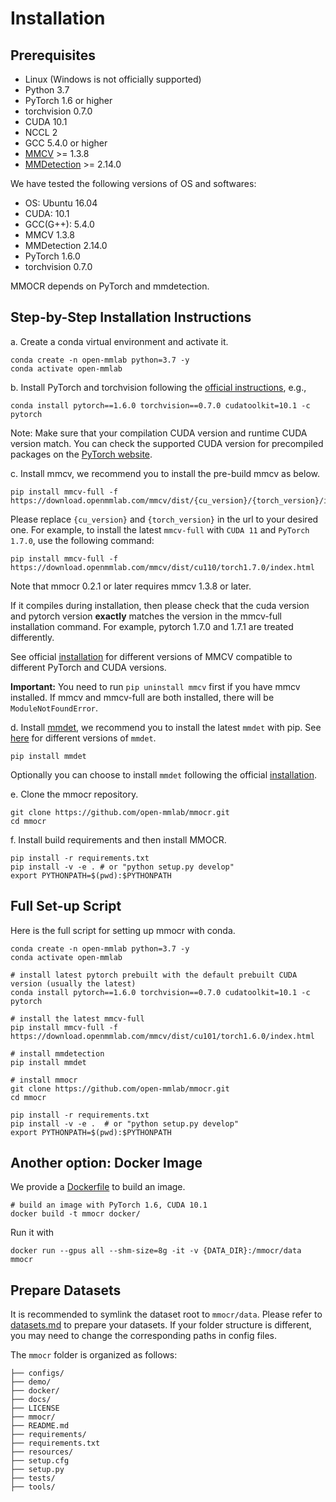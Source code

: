 # Installation

## Prerequisites

- Linux (Windows is not officially supported)
- Python 3.7
- PyTorch 1.6 or higher
- torchvision 0.7.0
- CUDA 10.1
- NCCL 2
- GCC 5.4.0 or higher
- [MMCV](https://mmcv.readthedocs.io/en/latest/#installation) >= 1.3.8
- [MMDetection](https://mmdetection.readthedocs.io/en/latest/#installation) >= 2.14.0

We have tested the following versions of OS and softwares:

- OS: Ubuntu 16.04
- CUDA: 10.1
- GCC(G++): 5.4.0
- MMCV 1.3.8
- MMDetection 2.14.0
- PyTorch 1.6.0
- torchvision 0.7.0

MMOCR depends on PyTorch and mmdetection.

## Step-by-Step Installation Instructions

a. Create a conda virtual environment and activate it.

```shell
conda create -n open-mmlab python=3.7 -y
conda activate open-mmlab
```

b. Install PyTorch and torchvision following the [official instructions](https://pytorch.org/), e.g.,

```shell
conda install pytorch==1.6.0 torchvision==0.7.0 cudatoolkit=10.1 -c pytorch
```
Note: Make sure that your compilation CUDA version and runtime CUDA version match.
You can check the supported CUDA version for precompiled packages on the [PyTorch website](https://pytorch.org/).


c. Install mmcv, we recommend you to install the pre-build mmcv as below.

```shell
pip install mmcv-full -f https://download.openmmlab.com/mmcv/dist/{cu_version}/{torch_version}/index.html
```

Please replace ``{cu_version}`` and ``{torch_version}`` in the url to your desired one. For example, to install the latest ``mmcv-full`` with ``CUDA 11`` and ``PyTorch 1.7.0``, use the following command:

```shell
pip install mmcv-full -f https://download.openmmlab.com/mmcv/dist/cu110/torch1.7.0/index.html
```
Note that mmocr 0.2.1 or later requires mmcv 1.3.8 or later.

If it compiles during installation, then please check that the cuda version and pytorch version **exactly** matches the version in the mmcv-full installation command. For example, pytorch 1.7.0 and 1.7.1 are treated differently.

See official [installation](https://github.com/open-mmlab/mmcv#installation) for different versions of MMCV compatible to different PyTorch and CUDA versions.

**Important:** You need to run `pip uninstall mmcv` first if you have mmcv installed. If mmcv and mmcv-full are both installed, there will be `ModuleNotFoundError`.

d. Install [mmdet](https://github.com/open-mmlab/mmdetection.git), we recommend you to install the latest `mmdet` with pip.
See [here](https://pypi.org/project/mmdet/) for different versions of `mmdet`.

```shell
pip install mmdet
```

Optionally you can choose to install `mmdet` following the official [installation](https://github.com/open-mmlab/mmdetection/blob/master/docs/get_started.md).


e. Clone the mmocr repository.

```shell
git clone https://github.com/open-mmlab/mmocr.git
cd mmocr
```

f. Install build requirements and then install MMOCR.

```shell
pip install -r requirements.txt
pip install -v -e . # or "python setup.py develop"
export PYTHONPATH=$(pwd):$PYTHONPATH
```

## Full Set-up Script

Here is the full script for setting up mmocr with conda.

```shell
conda create -n open-mmlab python=3.7 -y
conda activate open-mmlab

# install latest pytorch prebuilt with the default prebuilt CUDA version (usually the latest)
conda install pytorch==1.6.0 torchvision==0.7.0 cudatoolkit=10.1 -c pytorch

# install the latest mmcv-full
pip install mmcv-full -f https://download.openmmlab.com/mmcv/dist/cu101/torch1.6.0/index.html

# install mmdetection
pip install mmdet

# install mmocr
git clone https://github.com/open-mmlab/mmocr.git
cd mmocr

pip install -r requirements.txt
pip install -v -e .  # or "python setup.py develop"
export PYTHONPATH=$(pwd):$PYTHONPATH
```

## Another option: Docker Image

We provide a [Dockerfile](https://github.com/open-mmlab/mmocr/blob/master/docker/Dockerfile) to build an image.

```shell
# build an image with PyTorch 1.6, CUDA 10.1
docker build -t mmocr docker/
```

Run it with

```shell
docker run --gpus all --shm-size=8g -it -v {DATA_DIR}:/mmocr/data mmocr
```

## Prepare Datasets

It is recommended to symlink the dataset root to `mmocr/data`. Please refer to [datasets.md](datasets.md) to prepare your datasets.
If your folder structure is different, you may need to change the corresponding paths in config files.

The `mmocr` folder is organized as follows:
```
├── configs/
├── demo/
├── docker/
├── docs/
├── LICENSE
├── mmocr/
├── README.md
├── requirements/
├── requirements.txt
├── resources/
├── setup.cfg
├── setup.py
├── tests/
├── tools/
```
